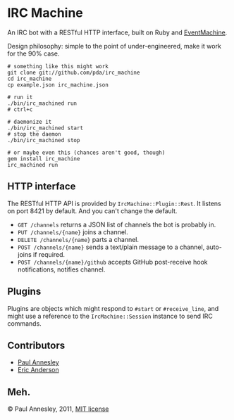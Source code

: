 IRC Machine
===========

An IRC bot with a RESTful HTTP interface, built on Ruby and [EventMachine](http://rubyeventmachine.com/).

Design philosophy: simple to the point of under-engineered, make it work for the 90% case.

    # something like this might work
    git clone git://github.com/pda/irc_machine
    cd irc_machine
    cp example.json irc_machine.json

    # run it
    ./bin/irc_machined run
    # ctrl+c

    # daemonize it
    ./bin/irc_machined start
    # stop the daemon
    ./bin/irc_machined stop

    # or maybe even this (chances aren't good, though)
    gem install irc_machine
    irc_machined run


HTTP interface
--------------

The RESTful HTTP API is provided by `IrcMachine::Plugin::Rest`. It listens on port 8421 by default. And you can't change the default.

* `GET /channels` returns a JSON list of channels the bot is probably in.
* `PUT /channels/{name}` joins a channel.
* `DELETE /channels/{name}` parts a channel.
* `POST /channels/{name}` sends a text/plain message to a channel, auto-joins if required.
* `POST /channels/{name}/github` accepts GitHub post-receive hook notifications, notifies channel.


Plugins
-------

Plugins are objects which might respond to `#start` or `#receive_line`, and might use a reference to the `IrcMachine::Session` instance to send IRC commands.


Contributors
------------

* [Paul Annesley](https://github.com/pda)
* [Eric Anderson](https://github.com/ericanderson)


Meh.
----

© Paul Annesley, 2011, [MIT license](http://www.opensource.org/licenses/mit-license.php)
